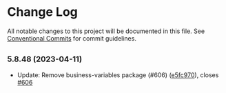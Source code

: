 # Change Log

All notable changes to this project will be documented in this file.
See [Conventional Commits](https://conventionalcommits.org) for commit guidelines.

## <small>5.8.48 (2023-04-11)</small>

- Update: Remove business-variables package (#606) ([e5fc970](https://github.com/GrupaPracuj/junoJs/commit/e5fc970)), closes [#606](https://github.com/GrupaPracuj/junoJs/issues/606)
